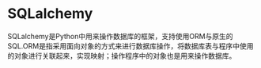 # SQLalchemy

SQLalchemy是Python中用来操作数据库的框架，支持使用ORM与原生的SQL.ORM是指采用面向对象的方式来进行数据库操作，将数据库表与程序中使用的对象进行关联起来，实现映射；操作程序中的对象也是用来操作数据库。


